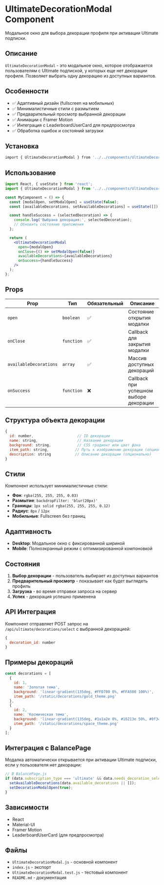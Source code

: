 # UltimateDecorationModal Component

Модальное окно для выбора декорации профиля при активации Ultimate подписки.

## Описание

`UltimateDecorationModal` - это модальное окно, которое отображается пользователям с Ultimate подпиской, у которых еще нет декорации профиля. Позволяет выбрать одну декорацию из доступных вариантов.

## Особенности

- ✅ Адаптивный дизайн (fullscreen на мобильных)
- ✅ Минималистичные стили с размытием
- ✅ Предварительный просмотр выбранной декорации
- ✅ Анимации с Framer Motion
- ✅ Интеграция с LeaderboardUserCard для предпросмотра
- ✅ Обработка ошибок и состояний загрузки

## Установка

```bash
import { UltimateDecorationModal } from '../../components/UltimateDecorationModal';
```

## Использование

```jsx
import React, { useState } from 'react';
import { UltimateDecorationModal } from '../../components/UltimateDecorationModal';

const MyComponent = () => {
  const [modalOpen, setModalOpen] = useState(false);
  const [availableDecorations, setAvailableDecorations] = useState([]);

  const handleSuccess = (selectedDecoration) => {
    console.log('Выбрана декорация:', selectedDecoration);
    // Обновить состояние приложения
  };

  return (
    <UltimateDecorationModal
      open={modalOpen}
      onClose={() => setModalOpen(false)}
      availableDecorations={availableDecorations}
      onSuccess={handleSuccess}
    />
  );
};
```

## Props

| Prop | Тип | Обязательный | Описание |
|------|-----|--------------|----------|
| `open` | `boolean` | ✅ | Состояние открытия модалки |
| `onClose` | `function` | ✅ | Callback для закрытия модалки |
| `availableDecorations` | `array` | ✅ | Массив доступных декораций |
| `onSuccess` | `function` | ❌ | Callback при успешном выборе декорации |

## Структура объекта декорации

```javascript
{
  id: number,                    // ID декорации
  name: string,                  // Название декорации
  background: string,            // CSS градиент или цвет фона
  item_path: string,            // Путь к изображению декорации (опционально)
  description: string           // Описание декорации (опционально)
}
```

## Стили

Компонент использует минималистичные стили:

- **Фон**: `rgba(255, 255, 255, 0.03)`
- **Размытие**: `backdropFilter: 'blur(20px)'`
- **Границы**: `1px solid rgba(255, 255, 255, 0.12)`
- **Радиус**: `8px` / `12px`
- **Мобильные**: Fullscreen без границ

## Адаптивность

- **Desktop**: Модальное окно с фиксированной шириной
- **Mobile**: Полноэкранный режим с оптимизированной компоновкой

## Состояния

1. **Выбор декорации** - пользователь выбирает из доступных вариантов
2. **Предварительный просмотр** - показывает как будет выглядеть профиль
3. **Загрузка** - во время отправки запроса на сервер
4. **Успех** - декорация успешно применена

## API Интеграция

Компонент отправляет POST запрос на `/api/ultimate/decorations/select` с выбранной декорацией:

```javascript
{
  decoration_id: number
}
```

## Примеры декораций

```javascript
const decorations = [
  {
    id: 1,
    name: 'Золотая тема',
    background: 'linear-gradient(135deg, #FFD700 0%, #FFA500 100%)',
    item_path: '/static/decorations/gold_theme.png'
  },
  {
    id: 2,
    name: 'Космическая тема',
    background: 'linear-gradient(135deg, #1a1a2e 0%, #16213e 50%, #0f3460 100%)',
    item_path: '/static/decorations/space_theme.png'
  }
];
```

## Интеграция с BalancePage

Модалка автоматически открывается при активации Ultimate подписки, если у пользователя нет декорации:

```javascript
// В BalancePage.js
if (data.subscription_type === 'ultimate' && data.needs_decoration_selection) {
  setAvailableDecorations(data.available_decorations || []);
  setDecorationModalOpen(true);
}
```

## Зависимости

- React
- Material-UI
- Framer Motion
- LeaderboardUserCard (для предпросмотра)

## Файлы

- `UltimateDecorationModal.js` - основной компонент
- `index.js` - экспорт
- `UltimateDecorationModal.test.js` - тестовый компонент
- `README.md` - документация 